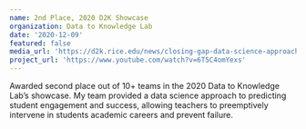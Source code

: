 ```yaml
---
name: 2nd Place, 2020 D2K Showcase
organization: Data to Knowledge Lab
date: '2020-12-09'
featured: false
media_url: 'https://d2k.rice.edu/news/closing-gap-data-science-approach-reducing-academic-achievement-gaps'
project_url: 'https://www.youtube.com/watch?v=6T5C4omYexs'
---
```


Awarded second place out of 10+ teams in the 2020 Data to Knowledge Lab’s showcase. My team provided a data science approach to predicting student engagement and success, allowing teachers to preemptively intervene in students academic careers and prevent failure.